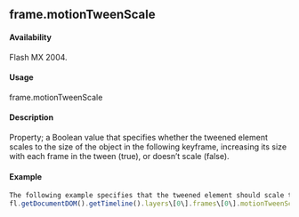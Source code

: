 ## frame.motionTweenScale

#### Availability

Flash MX 2004.

#### Usage

frame.motionTweenScale

#### Description

Property; a Boolean value that specifies whether the tweened element scales to the size of the object in the following keyframe, increasing its size with each frame in the tween (true), or doesn’t scale (false).

#### Example

```javascript
The following example specifies that the tweened element should scale to the size of the object in the following keyframe, increasing its size with each frame in the tween.
fl.getDocumentDOM().getTimeline().layers\[0\].frames\[0\].motionTweenScale = true;

```